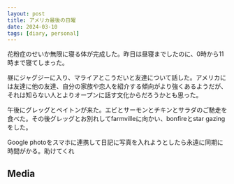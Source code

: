 ```yaml
---
layout: post
title: アメリカ最後の日曜
date: 2024-03-10
tags: [diary, personal]
---
```


花粉症のせいか無限に寝る体が完成した。昨日は昼寝までしたのに、0時から11時まで寝てしまった。

昼にジャグジーに入り、マライアとこうだいと友達について話した。アメリカには友達に他の友達、自分の家族や恋人を紹介する傾向がより強くあるようだが、それは知らない人とよりオープンに話す文化からだろうかとも思った。

午後にグレッグとペイトンが来た。エビとサーモンとチキンとサラダのご馳走を食べた。その後グレッグとお別れしてfarmvilleに向かい、bonfireとstar gazingをした。

Google photoをスマホに連携して日記に写真を入れようとしたら永遠に同期に時間がかる。助けてくれ
## Media

<div style="display: flex; flex-wrap: wrap; gap: 10px;"><img src="https://lh3.googleusercontent.com/lr/AAJ1LKffyumnlK8mLnx0dwpxSgZ7NoNAv3DUAEtcoYHtJRL6n2SA5dcjFEjtNyvA0SfEZVbjk3k5_dIAZ9jkZDIyToHhMUu-IK6o78x4f9FFsKPxx_-R2ci7x04Hgr6z9w-CjNEyYtGThjjPD1hoMVeM4v4P5kxvfdbs30yGNMgwFs0jjCUczcJ3FOGus4aZdm-AF1XJTde6nisX_X0FTFj_Qy3gDHNkX_blSYNpk-J9DJeyS2umE9Zyc9SJfO9bkg1TRwQUoG_i8uoyORVTMJi7adS4QroAUqnfi84aP2PpvXQopVaV5aM6TqgE5wuWTlFIhllR9bUhgT39r1bByv-xNAqLf-0cyvrSQa1_ZVByK6yvWa9YlYZ4PuBNwuj64EV3izvPgxycPM3l2K18CoToLlxOIbk7V2mC50JF_wpJTQbPQKNKdp042fSfjfh9y4j3TUz4RAfJCnfZIqkhqdCjGkm7RiarQSnDxhXOLm6eSpaVXAeE3ZMV_bUcfMyGCfCYF8beiPjdbWy3WUOVcV3-akrc9QqA9R_BxgOk5gN_vuHM2mCt3dJaReLfaaytdqgFpk3veVS7-qcJOU8IOICwy8E9rfO7nXKX568Eysz3v8mq56ZAiKy12Z2QYF3mrFDjsa_yQHh03EWGH48ZIpppi3xQ1OLHvFy0gb2IfzezavzkXVgT_TmJdxqxmQVUMx-kNdGuqU9PYVUBS-IFdPKP8lzlzdGVQMO-lm5xQqowIUUCaKHnMJLZBGSp_OQpy-UTS3WUuD52CqErhiieFTSyRLMhUgrEJUR0pvIiMGkHPtVBUXtQEPmn19uZHQ5RdJhaq4Z4V6wuzK5kuGAg-vDQ9WE5ffgYJCkjP4ToIPQZA1Wzf6S44MwbAhAOsxeKkwDekH51AR6mVphIfAVrkfnSgSmQZv4uTc0HIOYkvzZbdW3OwWSyiLlS-DY2niI_q9MJDsCDmp2x562DW-bW1mP7TWrQMrG3yQ" alt="" style="max-width: 100%; height: auto;"> <img src="https://lh3.googleusercontent.com/lr/AAJ1LKcAPoGTmJJvIcnVLNBfq_VYIBF1v75Yn6YIy_E7BrMSs1bl4jirm99bGJjewp-a50En6ueO75-OlbRkjpqXDaW5agCNegLCMJBaZUXUCXnnyWlYWKCu8nHM1JvlRII6QvARyX8iLh5vZp6FK5gbD5RRLqQzlmMr4eeEGfFaHIltC-kB6CeSgU_bVGuNPS9SWKmodxvmwNZ2sLy1IMvAlw3Xkb0o9FXIm_duQOKZG7Lb7H6IfJdJlhkDmeYaXWNQ4vwcDvJCAxn32AFUo4EQIWx48fdzyWLotP4hJl6D83WGNrNPZXuTmZBeCX9dje1M7YSHhTTh-ov_DOVzHAlVUEmac1RUsw-DSu5vr7ucoTvKDFzGWkQmlfINsV4SHcrH2g5oKgbcfEJWVIyW7YAe8RRvfuJQ3Pntxdw8YiVG7-eHWimEEMdn0HFvgh4JVxNWoahhpBFnAf2FIiuEeXQIgq-edvPvCm7dQ3-som_5fLCjqfWPx_cYYccexhq70UinGGWACQ3qjgn-uWEwvPSMzsSXQZg3JlX4mSAcdDpe-3PHEQiH1Pv8JJKYveoKLmHk9yqLy71aqrOEyqAr_HM12Pb9yLBlEcYhcCZqgbcBxLD6OmBMXsIT4E4pZMvuPkXJp3teDfe_sxdY9J_uLPciGJHYEcSDflMUkkmzAMoXTrtJz_H1Vc1-q0VQGOp-SmbvfhSVBu1q0OFPlMwq3KQd3sEBgYzALq1xbhI67_hIQN_L3nJ-lbZsUdZg-04KMkWh1h-B1QRsFItpIFtncG19oxqynEATUwNEcpBdQiFjNIIQCdygAzSTEXjYGip6dF-bMgLEZ9byp08uv6m2DDL9apZSDKFdvZqFjnpFSJSA1I9LmTBUAujvfYV7RoZ5swGk0zLPeZYh8HbCVD6VX8iaScTrZ7viX0DhLw77s8Tf1Tj734R14i3cPyER3RASneUHK_534ziR5stODkRU67skePbRR1xDxQ" alt="" style="max-width: 100%; height: auto;"></div>
